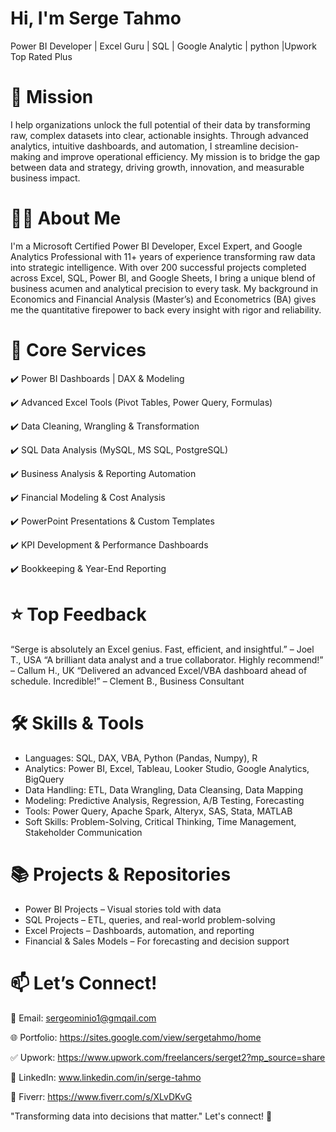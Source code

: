# Hi, I'm Serge Tahmo
Power BI Developer | Excel Guru | SQL | Google Analytic | python |Upwork Top Rated Plus



# 🎯 Mission
I help organizations unlock the full potential of their data by transforming raw, complex datasets into clear, actionable insights.
Through advanced analytics, intuitive dashboards, and automation, I streamline decision-making and improve operational efficiency.
My mission is to bridge the gap between data and strategy, driving growth, innovation, and measurable business impact.




# 👨‍💻 About Me
I'm a Microsoft Certified Power BI Developer, Excel Expert, and Google Analytics Professional with 11+ years of experience transforming raw data into strategic intelligence. With over 200 successful projects completed across Excel, SQL, Power BI, and Google Sheets, I bring a unique blend of business acumen and analytical precision to every task. My background in Economics and Financial Analysis (Master’s) and Econometrics (BA) gives me the quantitative firepower to back every insight with rigor and reliability.



# 💼 Core Services
✔️ Power BI Dashboards | DAX & Modeling

✔️ Advanced Excel Tools (Pivot Tables, Power Query, Formulas)

✔️ Data Cleaning, Wrangling & Transformation

✔️ SQL Data Analysis (MySQL, MS SQL, PostgreSQL)

✔️ Business Analysis & Reporting Automation

✔️ Financial Modeling & Cost Analysis

✔️ PowerPoint Presentations & Custom Templates

✔️ KPI Development & Performance Dashboards

✔️ Bookkeeping & Year-End Reporting



# ⭐ Top Feedback
“Serge is absolutely an Excel genius. Fast, efficient, and insightful.” – Joel T., USA
“A brilliant data analyst and a true collaborator. Highly recommend!” – Callum H., UK
“Delivered an advanced Excel/VBA dashboard ahead of schedule. Incredible!” – Clement B., Business Consultant



# 🛠️ Skills & Tools
- Languages: SQL, DAX, VBA, Python (Pandas, Numpy), R
- Analytics: Power BI, Excel, Tableau, Looker Studio, Google Analytics, BigQuery
- Data Handling: ETL, Data Wrangling, Data Cleansing, Data Mapping
- Modeling: Predictive Analysis, Regression, A/B Testing, Forecasting
- Tools: Power Query, Apache Spark, Alteryx, SAS, Stata, MATLAB
- Soft Skills: Problem-Solving, Critical Thinking, Time Management, Stakeholder Communication




# 📚 Projects & Repositories
- Power BI Projects – Visual stories told with data
- SQL Projects – ETL, queries, and real-world problem-solving 
- Excel Projects – Dashboards, automation, and reporting
- Financial & Sales Models – For forecasting and decision support



# 📫 Let’s Connect!
📩 Email: sergeominio1@gmqail.com

🌐 Portfolio: https://sites.google.com/view/sergetahmo/home

✅ Upwork: https://www.upwork.com/freelancers/serget2?mp_source=share

🎯 LinkedIn: www.linkedin.com/in/serge-tahmo

📅 Fiverr: https://www.fiverr.com/s/XLvDKvG




"Transforming data into decisions that matter."
Let's connect! 🚀
